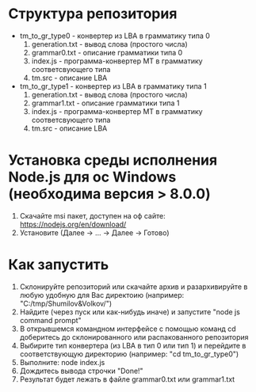 # Структура репозитория
* tm_to_gr_type0 - конвертер из LBA в грамматику типа 0
	1. generation.txt - вывод слова (простого числа)
	2. grammar0.txt - описание грамматики типа 0
	3. index.js - программа-конвертер МТ в грамматику соответсвующего типа 
	4. tm.src - описание LBA 
* tm_to_gr_type1 - конвертер из LBA в грамматику типа 1
	1. generation.txt - вывод слова (простого числа)
	2. grammar1.txt - описание грамматики типа 1
	3. index.js - программа-конвертер МТ в грамматику соответсвующего типа 
	4. tm.src - описание LBA 	
# Установка среды исполнения Node.js для ос Windows (необходима версия > 8.0.0)
1. Скачайте msi пакет, доступен на оф сайте: https://nodejs.org/en/download/
1. Установите (Далее -> ... -> Далее -> Готово)
# Как запустить 
1. Склонируйте репозиторий или скачайте архив и разархивируйте в любую удобную для Вас директоию (например: "C:/tmp/Shumilov&Volkov/") 
1. Найдите (через пуск или как-нибудь иначе) и запустите "node js command prompt" 
1. В открывшемся командном интерфейсе с помощью команд cd доберитесь до склонированного или распакованного репозитория
1. Выбирите тип конвертера (из LBA в тип 0 или тип 1) и перейдите в соответствующую директорию (например: "cd tm_to_gr_type0")
1. Выполните: node index.js  
1. Дождитесь вывода строчки "Done!"
1. Результат будет лежать в файле grammar0.txt или grammar1.txt 
